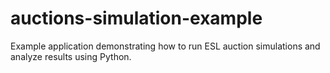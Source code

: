 # auctions-simulation-example
Example application demonstrating how to run ESL auction simulations and analyze results using Python.
